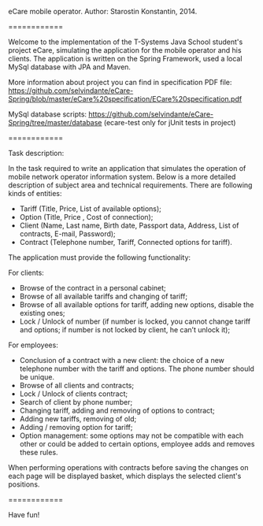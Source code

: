 eCare mobile operator. Author: Starostin Konstantin, 2014.

============

Welcome to the implementation of the T-Systems Java School student's project eCare, simulating the application for the mobile operator and his clients.
The application is written on the Spring Framework, used a local MySql database with JPA and Maven.

More information about project you can find in specification PDF file: https://github.com/selvindante/eCare-Spring/blob/master/eCare%20specification/ECare%20specification.pdf

MySql database scripts: https://github.com/selvindante/eCare-Spring/tree/master/database
(ecare-test only for jUnit tests in project)

============

Task description:

In the task required to write an application that simulates the operation of mobile network operator information system. Below is a more detailed description of subject area and technical requirements.
There are following kinds of entities:
-	Tariff (Title, Price, List of available options);
-	Option (Title, Price , Cost of connection);
-	Client (Name, Last name, Birth date, Passport data, Address, List of contracts, E-mail, Password);
-	Contract (Telephone number, Tariff, Connected options for tariff).

The application must provide the following functionality:

For clients:
-	Browse of the contract in a personal cabinet;
-	Browse of all available tariffs and changing of tariff;
-	Browse of all available options for tariff, adding new options, disable the existing ones;
-	Lock / Unlock of number (if number is locked, you cannot change tariff and options; if number is not locked by client, he can’t unlock it);

For employees:
-	Conclusion of a contract with a new client: the choice of a new telephone number with the tariff and options. The phone number should be unique.
-	Browse of all clients and contracts;
-	Lock / Unlock of clients contract;
-	Search of client by phone number;
-	Changing tariff, adding and removing of options to contract;
-	Adding new tariffs, removing of old;
-	Adding / removing option for tariff;
-	Option management: some options may not be compatible with each other or could be added to certain options, employee adds and removes these rules.

When performing operations with contracts before saving the changes on each page will be displayed basket, which displays the selected client's positions.

============

Have fun!
